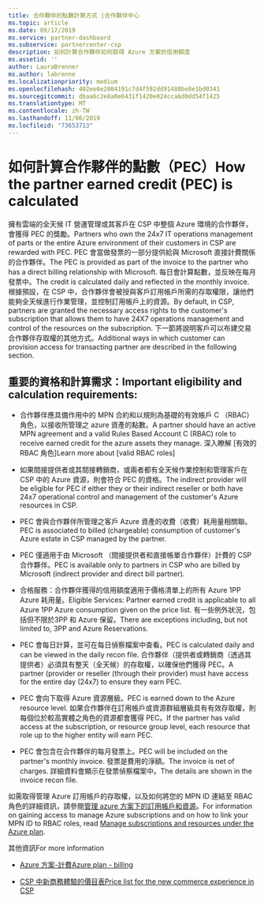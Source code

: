 ```yaml
---
title: 合作夥伴的點數計算方式 |合作夥伴中心
ms.topic: article
ms.date: 09/17/2019
ms.service: partner-dashboard
ms.subservice: partnercenter-csp
description: 如何計算合作夥伴如何取得 Azure 方案的信用額度
ms.assetid: ''
author: LauraBrenner
ms.author: labrenne
ms.localizationpriority: medium
ms.openlocfilehash: 402ee0e2084191c7d4f592dd91480be8e1bd0341
ms.sourcegitcommit: dbaa6c2e8a0e6431f1420e024cca6d0dd54f1425
ms.translationtype: MT
ms.contentlocale: zh-TW
ms.lasthandoff: 11/06/2019
ms.locfileid: "73653713"
---
```

# <a name="how-the-partner-earned-credit-pec-is-calculated"></a><span data-ttu-id="81e99-103">如何計算合作夥伴的點數（PEC）</span><span class="sxs-lookup"><span data-stu-id="81e99-103">How the partner earned credit (PEC) is calculated</span></span>


<span data-ttu-id="81e99-104">擁有雲端的全天候 IT 營運管理或其客戶在 CSP 中整個 Azure 環境的合作夥伴，會獲得 PEC 的獎勵。</span><span class="sxs-lookup"><span data-stu-id="81e99-104">Partners who own the 24x7 IT operations management of parts or the entire Azure environment of their customers in CSP are rewarded with PEC.</span></span> <span data-ttu-id="81e99-105">PEC 會當做發票的一部分提供給與 Microsoft 直接計費關係的合作夥伴。</span><span class="sxs-lookup"><span data-stu-id="81e99-105">The PEC is provided as part of the invoice to the partner who has a direct billing relationship with Microsoft.</span></span> <span data-ttu-id="81e99-106">每日會計算點數，並反映在每月發票中。</span><span class="sxs-lookup"><span data-stu-id="81e99-106">The credit is calculated daily and reflected in the monthly invoice.</span></span> <span data-ttu-id="81e99-107">根據預設，在 CSP 中，合作夥伴會被授與客戶訂用帳戶所需的存取權限，讓他們能夠全天候進行作業管理，並控制訂用帳戶上的資源。</span><span class="sxs-lookup"><span data-stu-id="81e99-107">By default, in CSP, partners are granted the necessary access rights to the customer's subscription that allows them to have 24X7 operations management and control of the resources on the subscription.</span></span> <span data-ttu-id="81e99-108">下一節將說明客戶可以布建交易合作夥伴存取權的其他方式。</span><span class="sxs-lookup"><span data-stu-id="81e99-108">Additional ways in which customer can provision access for transacting partner are described in the following section.</span></span>   


## <a name="important-eligibility-and-calculation-requirements"></a><span data-ttu-id="81e99-109">重要的資格和計算需求：</span><span class="sxs-lookup"><span data-stu-id="81e99-109">Important eligibility and calculation requirements:</span></span>

- <span data-ttu-id="81e99-110">合作夥伴應具備作用中的 MPN 合約和以規則為基礎的有效帳戶 C （RBAC）角色，以接收所管理之 azure 資產的點數。</span><span class="sxs-lookup"><span data-stu-id="81e99-110">A partner should have an active MPN agreement and a valid Rules Based Account C (RBAC) role to receive earned credit for the azure assets they manage.</span></span> <span data-ttu-id="81e99-111">深入瞭解 [有效的 RBAC 角色]</span><span class="sxs-lookup"><span data-stu-id="81e99-111">Learn more about [valid RBAC roles]</span></span>

- <span data-ttu-id="81e99-112">如果間接提供者或其間接轉銷商，或兩者都有全天候作業控制和管理客戶在 CSP 中的 Azure 資源，則會符合 PEC 的資格。</span><span class="sxs-lookup"><span data-stu-id="81e99-112">The indirect provider will be eligible for PEC if either they or their indirect reseller or both have 24x7 operational control and management of the customer's Azure resources in CSP.</span></span>

- <span data-ttu-id="81e99-113">PEC 會與合作夥伴所管理之客戶 Azure 資產的收費（收費）耗用量相關聯。</span><span class="sxs-lookup"><span data-stu-id="81e99-113">PEC is associated to billed (chargeable) consumption of customer's Azure estate in CSP managed by the partner.</span></span> 

- <span data-ttu-id="81e99-114">PEC 僅適用于由 Microsoft （間接提供者和直接帳單合作夥伴）計費的 CSP 合作夥伴。</span><span class="sxs-lookup"><span data-stu-id="81e99-114">PEC is available only to partners in CSP who are billed by Microsoft (indirect provider and direct bill partner).</span></span>

- <span data-ttu-id="81e99-115">合格服務：合作夥伴獲得的信用額度適用于價格清單上的所有 Azure 1PP Azure 耗用量。</span><span class="sxs-lookup"><span data-stu-id="81e99-115">Eligible Services: Partner earned credit is applicable to all Azure 1PP Azure consumption given on the price list.</span></span> <span data-ttu-id="81e99-116">有一些例外狀況，包括但不限於3PP 和 Azure 保留。</span><span class="sxs-lookup"><span data-stu-id="81e99-116">There are exceptions including, but not limited to, 3PP and Azure Reservations.</span></span>

- <span data-ttu-id="81e99-117">PEC 會每日計算，並可在每日偵察檔案中查看。</span><span class="sxs-lookup"><span data-stu-id="81e99-117">PEC is calculated daily and can be viewed in the daily recon file.</span></span> <span data-ttu-id="81e99-118">合作夥伴（提供者或轉銷商（透過其提供者）必須具有整天（全天候）的存取權，以確保他們獲得 PEC。</span><span class="sxs-lookup"><span data-stu-id="81e99-118">A partner (provider or reseller (through their provider) must have access for the entire day (24x7) to ensure they earn PEC.</span></span>

- <span data-ttu-id="81e99-119">PEC 會向下取得 Azure 資源層級。</span><span class="sxs-lookup"><span data-stu-id="81e99-119">PEC is earned down to the Azure resource level.</span></span> <span data-ttu-id="81e99-120">如果合作夥伴在訂用帳戶或資源群組層級具有有效存取權，則每個位於較高實體之角色的資源都會獲得 PEC。</span><span class="sxs-lookup"><span data-stu-id="81e99-120">If the partner has valid access at the subscription, or resource group level, each resource that role up to the higher entity will earn PEC.</span></span> 

- <span data-ttu-id="81e99-121">PEC 會包含在合作夥伴的每月發票上。</span><span class="sxs-lookup"><span data-stu-id="81e99-121">PEC will be included on the partner's monthly invoice.</span></span> <span data-ttu-id="81e99-122">發票是費用的淨額。</span><span class="sxs-lookup"><span data-stu-id="81e99-122">The invoice is net of charges.</span></span> <span data-ttu-id="81e99-123">詳細資料會顯示在發票偵察檔案中。</span><span class="sxs-lookup"><span data-stu-id="81e99-123">The details are shown in the invoice recon file.</span></span>

<span data-ttu-id="81e99-124">如需取得管理 Azure 訂用帳戶的存取權，以及如何將您的 MPN ID 連結至 RBAC 角色的詳細資訊，請參閱[管理 azure 方案下的訂用帳戶和資源](azure-plan-manage.md)。</span><span class="sxs-lookup"><span data-stu-id="81e99-124">For information on gaining access to manage Azure subscriptions and on how to link your MPN ID to RBAC roles, read [Manage subscriptions and resources under the Azure plan](azure-plan-manage.md).</span></span>

<span data-ttu-id="81e99-125">其他資訊</span><span class="sxs-lookup"><span data-stu-id="81e99-125">For more information</span></span>

- [<span data-ttu-id="81e99-126">Azure 方案-計費</span><span class="sxs-lookup"><span data-stu-id="81e99-126">Azure plan - billing</span></span>](azure-plan-billing.md)

- [<span data-ttu-id="81e99-127">CSP 中新商務體驗的價目表</span><span class="sxs-lookup"><span data-stu-id="81e99-127">Price list for the new commerce experience in CSP </span></span>](azure-plan-price-list.md)